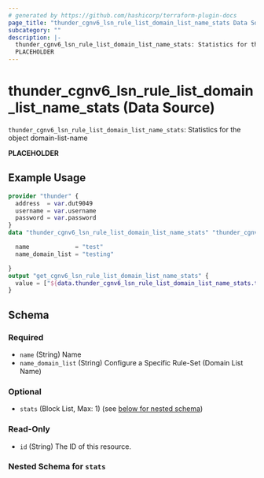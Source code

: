 ```yaml
---
# generated by https://github.com/hashicorp/terraform-plugin-docs
page_title: "thunder_cgnv6_lsn_rule_list_domain_list_name_stats Data Source - terraform-provider-thunder"
subcategory: ""
description: |-
  thunder_cgnv6_lsn_rule_list_domain_list_name_stats: Statistics for the object domain-list-name
  PLACEHOLDER
---
```


# thunder_cgnv6_lsn_rule_list_domain_list_name_stats (Data Source)

`thunder_cgnv6_lsn_rule_list_domain_list_name_stats`: Statistics for the object domain-list-name

__PLACEHOLDER__

## Example Usage

```terraform
provider "thunder" {
  address  = var.dut9049
  username = var.username
  password = var.password
}
data "thunder_cgnv6_lsn_rule_list_domain_list_name_stats" "thunder_cgnv6_lsn_rule_list_domain_list_name_stats" {

  name             = "test"
  name_domain_list = "testing"

}
output "get_cgnv6_lsn_rule_list_domain_list_name_stats" {
  value = ["${data.thunder_cgnv6_lsn_rule_list_domain_list_name_stats.thunder_cgnv6_lsn_rule_list_domain_list_name_stats}"]
}
```

<!-- schema generated by tfplugindocs -->
## Schema

### Required

- `name` (String) Name
- `name_domain_list` (String) Configure a Specific Rule-Set (Domain List Name)

### Optional

- `stats` (Block List, Max: 1) (see [below for nested schema](#nestedblock--stats))

### Read-Only

- `id` (String) The ID of this resource.

<a id="nestedblock--stats"></a>
### Nested Schema for `stats`


